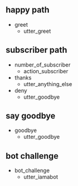 ## happy path
* greet
  - utter_greet
  
## subscriber path
* number_of_subscriber
  - action_subscriber
* thanks
  - utter_anything_else
* deny
  - utter_goodbye

## say goodbye
* goodbye
  - utter_goodbye

## bot challenge
* bot_challenge
  - utter_iamabot

